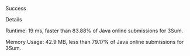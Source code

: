 Success

Details

Runtime: 19 ms, faster than 83.88% of Java online submissions for 3Sum.

Memory Usage: 42.9 MB, less than 79.17% of Java online submissions for 3Sum.
